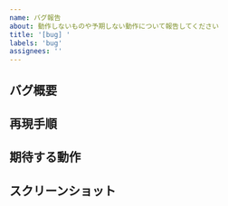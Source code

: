 ```yaml
---
name: バグ報告
about: 動作しないものや予期しない動作について報告してください
title: '[bug] '
labels: 'bug'
assignees: ''
---
```


## バグ概要

## 再現手順

## 期待する動作

## スクリーンショット